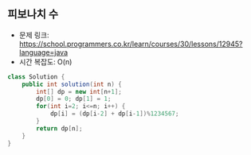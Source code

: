 ## 피보나치 수
* 문제 링크: https://school.programmers.co.kr/learn/courses/30/lessons/12945?language=java
* 시간 복잡도: O(n)
```Java
class Solution {
    public int solution(int n) {
        int[] dp = new int[n+1];
        dp[0] = 0; dp[1] = 1;
        for(int i=2; i<=n; i++) {
            dp[i] = (dp[i-2] + dp[i-1])%1234567;
        }
        return dp[n];
    }
}
```
